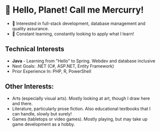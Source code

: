 # 👋 Hello, Planet! Call me Mercurry!

- 👀 Interested in full-stack development, database management and quality assurance.
- 🌱 Constant learning, constantly looking to apply what I learn!

## Technical Interests
- **Java** - Learning from "Hello" to Spring. Webdev and database inclusive 
- Next Goals: .NET (C#, ASP.NET, Entity Framework)
- Prior Experience In: PHP, R, PowerShell

## Other Interests: 
- Arts (especially visual arts). Mostly looking at art, though I draw here and there.
- Literature, particularly prose fiction. Also educational textbooks that I can handle, slowly but surely! 
- Games (tabletops or video games). Mostly playing, but may take up game development as a hobby.

<!---
MercurrianAccel/MercurrianAccel is a ✨ special ✨ repository because its `README.md` (this file) appears on your GitHub profile.
You can click the Preview link to take a look at your changes.
--->

